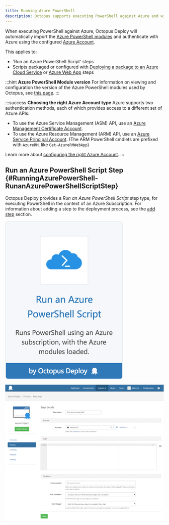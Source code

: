 ```yaml
---
title: Running Azure PowerShell
description: Octopus supports executing PowerShell against Azure and will automatically import the Azure PowerShell modules.
---
```


When executing PowerShell against Azure, Octopus Deploy will automatically import the [Azure PowerShell modules](https://github.com/Azure/azure-powershell) and authenticate with Azure using the configured [Azure Account](/docs/infrastructure/azure/creating-an-azure-account/index.md).

This applies to:

- 'Run an Azure PowerShell Script' steps
- Scripts packaged or configured with [Deploying a package to an Azure Cloud Service](/docs/deploying-applications/deploying-to-azure/deploying-a-package-to-an-azure-cloud-service/index.md) or [Azure Web App](/docs/deploying-applications/deploying-to-azure/deploying-a-package-to-an-azure-web-app/index.md) steps

:::hint
**Azure PowerShell Module version**
For information on viewing and configuration the version of the Azure PowerShell modules used by Octopus, see [this page](/docs/deploying-applications/azure-deployments/running-azure-powershell/configuring-the-version-of-the-azure-powershell-modules.md).
:::

:::success
**Choosing the right Azure Account type**
Azure supports two authentication methods, each of which provides access to a different set of Azure APIs:

- To use the Azure Service Management (ASM) API, use an [Azure Management Certificate Account](/docs/infrastructure/azure/creating-an-azure-account/creating-an-azure-management-certificate-account.md).
- To use the Azure Resource Management (ARM) API, use an [Azure Service Principal Account](/docs/infrastructure/azure/creating-an-azure-account/creating-an-azure-service-principal-account.md). (The ARM PowerShell cmdlets are prefixed with `AzureRM`, like `Get-AzureRMWebApp`)

Learn more about [configuring the right Azure Account](/docs/infrastructure/azure/creating-an-azure-account/index.md).
:::

## Run an Azure PowerShell Script Step {#RunningAzurePowerShell-RunanAzurePowerShellScriptStep}

Octopus Deploy provides a *Run an Azure PowerShell Script* step type, for executing PowerShell in the context of an Azure Subscription. For information about adding a step to the deployment process, see the [add step](/docssteps/index.md) section.

![](/docs/images/5671696/5865912.png "width=170")

![](azure-new-powershell-script-step.png "width=500")
